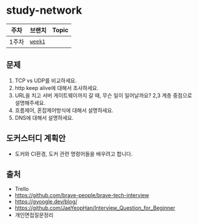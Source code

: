 # study-network

|주차|브랜치|Topic|
|--|--|--|
|1주차|[`week1`](../../tree/week1)||

## 문제
1. TCP vs UDP를 비교하세요.
2. http keep alive에 대해서 조사하세요.
3. URL을 치고 서버 게이트웨이까지 갈 때, 무슨 일이 일어날까요? 2,3 계층 중점으로 설명해주세요.
4. 흐름제어, 혼잡제어방식에 대해서 설명하세요.
5. DNS에 대해서 설명하세요.
 
## 도커스터디 계획안
- 도커와 CI환경, 도커 관련 명령어들을 배우려고 합니다.

## 출처
- Trello
- https://github.com/brave-people/brave-tech-interview
- https://gyoogle.dev/blog/
- https://github.com/JaeYeopHan/Interview_Question_for_Beginner
- 개인면접질문정리
